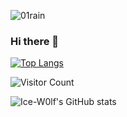 ![01rain](https://user-images.githubusercontent.com/88833541/234556844-4610b921-a1a4-4408-8dad-9ebf591502d5.jpg)


### Hi there 👋

[![Top Langs](https://github-readme-stats.vercel.app/api/top-langs/?username=Ice-W0lf&theme=tokyonight)](https://github.com/Ice-W0lf/github-readme-stats)

![Visitor Count](https://profile-counter.glitch.me/Ice-W0lf/count.svg)

![Ice-W0lf's GitHub stats](https://github-readme-stats.vercel.app/api?username=Ice-W0lf&show_icons=true&theme=tokyonight)

<!--
**Ice-W0lf/Ice-W0lf** is a ✨ _special_ ✨ repository because its `README.md` (this file) appears on your GitHub profile.

Here are some ideas to get you started:

- 🔭 I’m currently working on ...
- 🌱 I’m currently learning ...
- 👯 I’m looking to collaborate on ...
- 🤔 I’m looking for help with ...
- 💬 Ask me about ...
- 📫 How to reach me: ...
- 😄 Pronouns: ...
- ⚡ Fun fact: ...
-->
